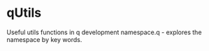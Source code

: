 # qUtils
Useful utils functions in q development
namespace.q - explores the namespace by key words. 
